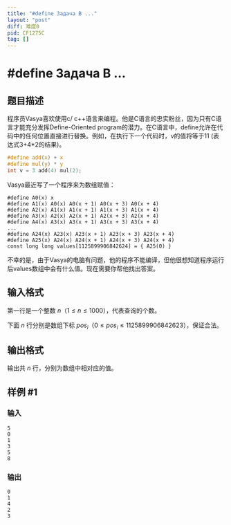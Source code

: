 ```yaml
---
title: "#define Задача B ..."
layout: "post"
diff: 难度0
pid: CF1275C
tag: []
---
```


# #define Задача B ...

## 题目描述

程序员Vasya喜欢使用c/ c++语言来编程。他是C语言的忠实粉丝，因为只有C语言才能充分发挥Define-Oriented program的潜力。在C语言中，define允许在代码中的任何位置直接进行替换。例如，在执行下一个代码时，v的值将等于11 (表达式3+4*2的结果)。

```c
#define add(x) + x
#define mul(y) * y
int v = 3 add(4) mul(2);
```
Vasya最近写了一个程序来为数组赋值：

```
#define A0(x) x
#define A1(x) A0(x) A0(x + 1) A0(x + 3) A0(x + 4)
#define A2(x) A1(x) A1(x + 1) A1(x + 3) A1(x + 4)
#define A3(x) A2(x) A2(x + 1) A2(x + 3) A2(x + 4)
#define A4(x) A3(x) A3(x + 1) A3(x + 3) A3(x + 4)
...
#define A24(x) A23(x) A23(x + 1) A23(x + 3) A23(x + 4)
#define A25(x) A24(x) A24(x + 1) A24(x + 3) A24(x + 4)
const long long values[1125899906842624] = { A25(0) }
```


不幸的是，由于Vasya的电脑有问题，他的程序不能编译，但他很想知道程序运行后values数组中会有什么值。现在需要你帮他找出答案。

## 输入格式

第一行是一个整数 $n$（$1\leq n\leq 1000$），代表查询的个数。

下面 $n$ 行分别是数组下标 $pos_i$（$0\leq pos_i\leq 1125899906842623$），保证合法。

## 输出格式

输出共 $n$ 行，分别为数组中相对应的值。

## 样例 #1

### 输入

```
5
0
1
3
5
8

```

### 输出

```
0
1
4
2
3

```

